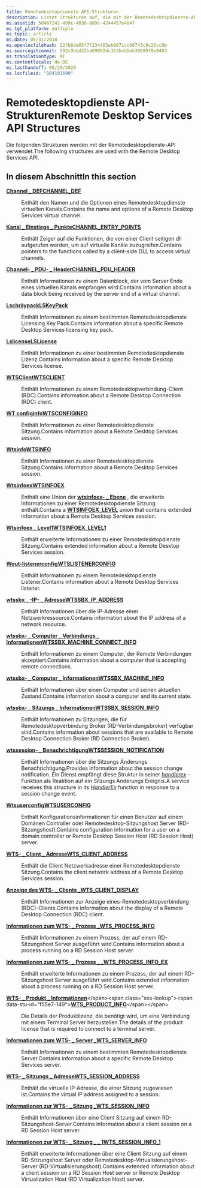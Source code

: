 ```yaml
---
title: Remotedesktopdienste API-Strukturen
description: Listet Strukturen auf, die mit der Remotedesktopdienste-API verwendet werden.
ms.assetid: 5d467241-499c-4038-8d9c-4244457e484f
ms.tgt_platform: multiple
ms.topic: article
ms.date: 05/31/2018
ms.openlocfilehash: 22fb8de65f7f234f85eb8071cc66743c9c26cc9b
ms.sourcegitcommit: 592c9bbd22ba69802dc353bcb5eb30699f9e9403
ms.translationtype: MT
ms.contentlocale: de-DE
ms.lasthandoff: 08/20/2020
ms.locfileid: "104101690"
---
```

# <a name="remote-desktop-services-api-structures"></a><span data-ttu-id="f55e7-103">Remotedesktopdienste API-Strukturen</span><span class="sxs-lookup"><span data-stu-id="f55e7-103">Remote Desktop Services API Structures</span></span>

<span data-ttu-id="f55e7-104">Die folgenden Strukturen werden mit der Remotedesktopdienste-API verwendet.</span><span class="sxs-lookup"><span data-stu-id="f55e7-104">The following structures are used with the Remote Desktop Services API.</span></span>

## <a name="in-this-section"></a><span data-ttu-id="f55e7-105">In diesem Abschnitt</span><span class="sxs-lookup"><span data-stu-id="f55e7-105">In this section</span></span>

<dl> <dt>

[<span data-ttu-id="f55e7-106">**Channel \_ DEF**</span><span class="sxs-lookup"><span data-stu-id="f55e7-106">**CHANNEL\_DEF**</span></span>](/windows/desktop/api/Pchannel/ns-pchannel-tagchannel_def)
</dt> <dd>

<span data-ttu-id="f55e7-107">Enthält den Namen und die Optionen eines Remotedesktopdienste virtuellen Kanals.</span><span class="sxs-lookup"><span data-stu-id="f55e7-107">Contains the name and options of a Remote Desktop Services virtual channel.</span></span>

</dd> <dt>

[<span data-ttu-id="f55e7-108">**Kanal \_ Einstiegs \_ Punkte**</span><span class="sxs-lookup"><span data-stu-id="f55e7-108">**CHANNEL\_ENTRY\_POINTS**</span></span>](/windows/win32/api/cchannel/ns-cchannel-channel_entry_points)
</dt> <dd>

<span data-ttu-id="f55e7-109">Enthält Zeiger auf die Funktionen, die von einer Client seitigen dll aufgerufen werden, um auf virtuelle Kanäle zuzugreifen.</span><span class="sxs-lookup"><span data-stu-id="f55e7-109">Contains pointers to the functions called by a client-side DLL to access virtual channels.</span></span>

</dd> <dt>

[<span data-ttu-id="f55e7-110">**Channel- \_ PDU- \_ Header**</span><span class="sxs-lookup"><span data-stu-id="f55e7-110">**CHANNEL\_PDU\_HEADER**</span></span>](/windows/win32/api/pchannel/ns-pchannel-channel_pdu_header)
</dt> <dd>

<span data-ttu-id="f55e7-111">Enthält Informationen zu einem Datenblock, der vom Server Ende eines virtuellen Kanals empfangen wird.</span><span class="sxs-lookup"><span data-stu-id="f55e7-111">Contains information about a data block being received by the server end of a virtual channel.</span></span>

</dd> <dt>

[<span data-ttu-id="f55e7-112">**Lschräypack**</span><span class="sxs-lookup"><span data-stu-id="f55e7-112">**LSKeyPack**</span></span>](lskeypack.md)
</dt> <dd>

<span data-ttu-id="f55e7-113">Enthält Informationen zu einem bestimmten Remotedesktopdienste Licensing Key Pack.</span><span class="sxs-lookup"><span data-stu-id="f55e7-113">Contains information about a specific Remote Desktop Services licensing key pack.</span></span>

</dd> <dt>

[<span data-ttu-id="f55e7-114">**Lslicense**</span><span class="sxs-lookup"><span data-stu-id="f55e7-114">**LSLicense**</span></span>](lslicense.md)
</dt> <dd>

<span data-ttu-id="f55e7-115">Enthält Informationen zu einer bestimmten Remotedesktopdienste Lizenz.</span><span class="sxs-lookup"><span data-stu-id="f55e7-115">Contains information about a specific Remote Desktop Services license.</span></span>

</dd> <dt>

[<span data-ttu-id="f55e7-116">**WTSClient**</span><span class="sxs-lookup"><span data-stu-id="f55e7-116">**WTSCLIENT**</span></span>](/windows/desktop/api/Wtsapi32/ns-wtsapi32-wtsclienta)
</dt> <dd>

<span data-ttu-id="f55e7-117">Enthält Informationen zu einem Remotedesktopverbindung-Client (RDC).</span><span class="sxs-lookup"><span data-stu-id="f55e7-117">Contains information about a Remote Desktop Connection (RDC) client.</span></span>

</dd> <dt>

[<span data-ttu-id="f55e7-118">**WT configinfo**</span><span class="sxs-lookup"><span data-stu-id="f55e7-118">**WTSCONFIGINFO**</span></span>](/windows/desktop/api/Wtsapi32/ns-wtsapi32-wtsconfiginfoa)
</dt> <dd>

<span data-ttu-id="f55e7-119">Enthält Informationen zu einer Remotedesktopdienste Sitzung.</span><span class="sxs-lookup"><span data-stu-id="f55e7-119">Contains information about a Remote Desktop Services session.</span></span>

</dd> <dt>

[<span data-ttu-id="f55e7-120">**Wtsinfo**</span><span class="sxs-lookup"><span data-stu-id="f55e7-120">**WTSINFO**</span></span>](/windows/desktop/api/Wtsapi32/ns-wtsapi32-wtsinfoa)
</dt> <dd>

<span data-ttu-id="f55e7-121">Enthält Informationen zu einer Remotedesktopdienste Sitzung.</span><span class="sxs-lookup"><span data-stu-id="f55e7-121">Contains information about a Remote Desktop Services session.</span></span>

</dd> <dt>

[<span data-ttu-id="f55e7-122">**Wtsinfoex**</span><span class="sxs-lookup"><span data-stu-id="f55e7-122">**WTSINFOEX**</span></span>](/windows/desktop/api/Wtsapi32/ns-wtsapi32-wtsinfoexa)
</dt> <dd>

<span data-ttu-id="f55e7-123">Enthält eine Union der [**wtsinfoex- \_ Ebene**](/windows/desktop/api/Wtsapi32/ns-wtsapi32-wtsinfoex_level_a) , die erweiterte Informationen zu einer Remotedesktopdienste Sitzung enthält.</span><span class="sxs-lookup"><span data-stu-id="f55e7-123">Contains a [**WTSINFOEX\_LEVEL**](/windows/desktop/api/Wtsapi32/ns-wtsapi32-wtsinfoex_level_a) union that contains extended information about a Remote Desktop Services session.</span></span>

</dd> <dt>

[<span data-ttu-id="f55e7-124">**Wtsinfoex \_ Level1**</span><span class="sxs-lookup"><span data-stu-id="f55e7-124">**WTSINFOEX\_LEVEL1**</span></span>](/windows/desktop/api/Wtsapi32/ns-wtsapi32-wtsinfoex_level1_a)
</dt> <dd>

<span data-ttu-id="f55e7-125">Enthält erweiterte Informationen zu einer Remotedesktopdienste Sitzung.</span><span class="sxs-lookup"><span data-stu-id="f55e7-125">Contains extended information about a Remote Desktop Services session.</span></span>

</dd> <dt>

[<span data-ttu-id="f55e7-126">**Wout-listenerconfig**</span><span class="sxs-lookup"><span data-stu-id="f55e7-126">**WTSLISTENERCONFIG**</span></span>](/windows/desktop/api/Wtsapi32/ns-wtsapi32-wtslistenerconfiga)
</dt> <dd>

<span data-ttu-id="f55e7-127">Enthält Informationen zu einem Remotedesktopdienste Listener.</span><span class="sxs-lookup"><span data-stu-id="f55e7-127">Contains information about a Remote Desktop Services listener.</span></span>

</dd> <dt>

[<span data-ttu-id="f55e7-128">**wtssbx \_ -IP- \_ Adresse**</span><span class="sxs-lookup"><span data-stu-id="f55e7-128">**WTSSBX\_IP\_ADDRESS**</span></span>](/windows/win32/api/tssbx/ns-tssbx-wtssbx_ip_address)
</dt> <dd>

<span data-ttu-id="f55e7-129">Enthält Informationen über die IP-Adresse einer Netzwerkressource.</span><span class="sxs-lookup"><span data-stu-id="f55e7-129">Contains information about the IP address of a network resource.</span></span>

</dd> <dt>

[<span data-ttu-id="f55e7-130">**wtssbx- \_ Computer \_ Verbindungs \_ Informationen**</span><span class="sxs-lookup"><span data-stu-id="f55e7-130">**WTSSBX\_MACHINE\_CONNECT\_INFO**</span></span>](/windows/win32/api/tssbx/ns-tssbx-wtssbx_machine_connect_info)
</dt> <dd>

<span data-ttu-id="f55e7-131">Enthält Informationen zu einem Computer, der Remote Verbindungen akzeptiert.</span><span class="sxs-lookup"><span data-stu-id="f55e7-131">Contains information about a computer that is accepting remote connections.</span></span>

</dd> <dt>

[<span data-ttu-id="f55e7-132">**wtssbx- \_ Computer \_ Informationen**</span><span class="sxs-lookup"><span data-stu-id="f55e7-132">**WTSSBX\_MACHINE\_INFO**</span></span>](/windows/win32/api/tssbx/ns-tssbx-wtssbx_machine_info)
</dt> <dd>

<span data-ttu-id="f55e7-133">Enthält Informationen über einen Computer und seinen aktuellen Zustand.</span><span class="sxs-lookup"><span data-stu-id="f55e7-133">Contains information about a computer and its current state.</span></span>

</dd> <dt>

[<span data-ttu-id="f55e7-134">**wtssbx- \_ Sitzungs \_ Informationen**</span><span class="sxs-lookup"><span data-stu-id="f55e7-134">**WTSSBX\_SESSION\_INFO**</span></span>](/windows/win32/api/tssbx/ns-tssbx-wtssbx_session_info)
</dt> <dd>

<span data-ttu-id="f55e7-135">Enthält Informationen zu Sitzungen, die für Remotedesktopverbindung Broker (RD-Verbindungsbroker) verfügbar sind.</span><span class="sxs-lookup"><span data-stu-id="f55e7-135">Contains information about sessions that are available to Remote Desktop Connection Broker (RD Connection Broker).</span></span>

</dd> <dt>

[<span data-ttu-id="f55e7-136">**wtssession- \_ Benachrichtigung**</span><span class="sxs-lookup"><span data-stu-id="f55e7-136">**WTSSESSION\_NOTIFICATION**</span></span>](/windows/win32/api/winuser/ns-winuser-wtssession_notification)
</dt> <dd>

<span data-ttu-id="f55e7-137">Enthält Informationen über die Sitzungs Änderungs Benachrichtigung.</span><span class="sxs-lookup"><span data-stu-id="f55e7-137">Provides information about the session change notification.</span></span> <span data-ttu-id="f55e7-138">Ein Dienst empfängt diese Struktur in seiner [*handlerex*](/windows/desktop/api/winsvc/nc-winsvc-lphandler_function_ex) -Funktion als Reaktion auf ein Sitzungs Änderungs Ereignis.</span><span class="sxs-lookup"><span data-stu-id="f55e7-138">A service receives this structure in its [*HandlerEx*](/windows/desktop/api/winsvc/nc-winsvc-lphandler_function_ex) function in response to a session change event.</span></span>

</dd> <dt>

[<span data-ttu-id="f55e7-139">**Wtsuserconfig**</span><span class="sxs-lookup"><span data-stu-id="f55e7-139">**WTSUSERCONFIG**</span></span>](/windows/desktop/api/Wtsapi32/ns-wtsapi32-wtsuserconfiga)
</dt> <dd>

<span data-ttu-id="f55e7-140">Enthält Konfigurationsinformationen für einen Benutzer auf einem Domänen Controller oder Remotedesktop-Sitzungshost Server (RD-Sitzungshost).</span><span class="sxs-lookup"><span data-stu-id="f55e7-140">Contains configuration information for a user on a domain controller or Remote Desktop Session Host (RD Session Host) server.</span></span>

</dd> <dt>

[<span data-ttu-id="f55e7-141">**WTS- \_ Client \_ Adresse**</span><span class="sxs-lookup"><span data-stu-id="f55e7-141">**WTS\_CLIENT\_ADDRESS**</span></span>](/windows/desktop/api/Wtsapi32/ns-wtsapi32-wts_client_address)
</dt> <dd>

<span data-ttu-id="f55e7-142">Enthält die Client Netzwerkadresse einer Remotedesktopdienste Sitzung.</span><span class="sxs-lookup"><span data-stu-id="f55e7-142">Contains the client network address of a Remote Desktop Services session.</span></span>

</dd> <dt>

[<span data-ttu-id="f55e7-143">**Anzeige des WTS- \_ Clients \_**</span><span class="sxs-lookup"><span data-stu-id="f55e7-143">**WTS\_CLIENT\_DISPLAY**</span></span>](/windows/desktop/api/Wtsapi32/ns-wtsapi32-wts_client_display)
</dt> <dd>

<span data-ttu-id="f55e7-144">Enthält Informationen zur Anzeige eines-Remotedesktopverbindung (RDC)-Clients.</span><span class="sxs-lookup"><span data-stu-id="f55e7-144">Contains information about the display of a Remote Desktop Connection (RDC) client.</span></span>

</dd> <dt>

[<span data-ttu-id="f55e7-145">**Informationen zum WTS- \_ Prozess \_**</span><span class="sxs-lookup"><span data-stu-id="f55e7-145">**WTS\_PROCESS\_INFO**</span></span>](/windows/desktop/api/Wtsapi32/ns-wtsapi32-wts_process_infoa)
</dt> <dd>

<span data-ttu-id="f55e7-146">Enthält Informationen zu einem Prozess, der auf einem RD-Sitzungshost Server ausgeführt wird.</span><span class="sxs-lookup"><span data-stu-id="f55e7-146">Contains information about a process running on a RD Session Host server.</span></span>

</dd> <dt>

[<span data-ttu-id="f55e7-147">**Informationen zum WTS- \_ Prozess \_ \_**</span><span class="sxs-lookup"><span data-stu-id="f55e7-147">**WTS\_PROCESS\_INFO\_EX**</span></span>](/windows/desktop/api/Wtsapi32/ns-wtsapi32-wts_process_info_exa)
</dt> <dd>

<span data-ttu-id="f55e7-148">Enthält erweiterte Informationen zu einem Prozess, der auf einem RD-Sitzungshost Server ausgeführt wird.</span><span class="sxs-lookup"><span data-stu-id="f55e7-148">Contains extended information about a process running on a RD Session Host server.</span></span>

</dd> <dt>

<span data-ttu-id="f55e7-149">[**WTS- \_ Produkt \_ Informationen**](https://msdn.microsoft.com/library/Mt283722(v=VS.85).aspx)</span><span class="sxs-lookup"><span data-stu-id="f55e7-149">[**WTS\_PRODUCT\_INFO**](https://msdn.microsoft.com/library/Mt283722(v=VS.85).aspx)</span></span>
</dt> <dd>

<span data-ttu-id="f55e7-150">Die Details der Produktlizenz, die benötigt wird, um eine Verbindung mit einem Terminal Server herzustellen.</span><span class="sxs-lookup"><span data-stu-id="f55e7-150">The details of the product license that is required to connect to a terminal server.</span></span>

</dd> <dt>

[<span data-ttu-id="f55e7-151">**Informationen zum WTS- \_ Server \_**</span><span class="sxs-lookup"><span data-stu-id="f55e7-151">**WTS\_SERVER\_INFO**</span></span>](/windows/desktop/api/Wtsapi32/ns-wtsapi32-wts_server_infoa)
</dt> <dd>

<span data-ttu-id="f55e7-152">Enthält Informationen zu einem bestimmten Remotedesktopdienste Server.</span><span class="sxs-lookup"><span data-stu-id="f55e7-152">Contains information about a specific Remote Desktop Services server.</span></span>

</dd> <dt>

[<span data-ttu-id="f55e7-153">**WTS- \_ Sitzungs \_ Adresse**</span><span class="sxs-lookup"><span data-stu-id="f55e7-153">**WTS\_SESSION\_ADDRESS**</span></span>](/windows/desktop/api/Wtsapi32/ns-wtsapi32-wts_session_address)
</dt> <dd>

<span data-ttu-id="f55e7-154">Enthält die virtuelle IP-Adresse, die einer Sitzung zugewiesen ist.</span><span class="sxs-lookup"><span data-stu-id="f55e7-154">Contains the virtual IP address assigned to a session.</span></span>

</dd> <dt>

[<span data-ttu-id="f55e7-155">**Informationen zur WTS- \_ Sitzung \_**</span><span class="sxs-lookup"><span data-stu-id="f55e7-155">**WTS\_SESSION\_INFO**</span></span>](/windows/desktop/api/Wtsapi32/ns-wtsapi32-wts_session_infoa)
</dt> <dd>

<span data-ttu-id="f55e7-156">Enthält Informationen über eine Client Sitzung auf einem RD-Sitzungshost-Server.</span><span class="sxs-lookup"><span data-stu-id="f55e7-156">Contains information about a client session on a RD Session Host server.</span></span>

</dd> <dt>

[<span data-ttu-id="f55e7-157">**Informationen zur WTS- \_ Sitzung \_ \_ 1**</span><span class="sxs-lookup"><span data-stu-id="f55e7-157">**WTS\_SESSION\_INFO\_1**</span></span>](/windows/desktop/api/Wtsapi32/ns-wtsapi32-wts_session_info_1a)
</dt> <dd>

<span data-ttu-id="f55e7-158">Enthält erweiterte Informationen über eine Client Sitzung auf einem RD-Sitzungshost Server oder Remotedesktop-Virtualisierungshost-Server (RD-Virtualisierungshost).</span><span class="sxs-lookup"><span data-stu-id="f55e7-158">Contains extended information about a client session on a RD Session Host server or Remote Desktop Virtualization Host (RD Virtualization Host) server.</span></span>

</dd> </dl>

 

 